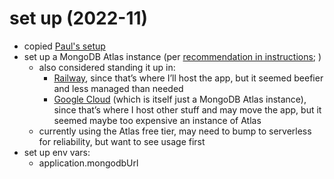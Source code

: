 # set up (2022-11)
- copied [Paul's setup](https://github.com/paulrobertlloyd/paulrobertlloyd-indiekit)
- set up a MongoDB Atlas instance (per [recommendation in instructions](https://getindiekit.com/configuration/#application-mongodburl-url); )
	- also considered standing it up in:
		- [Railway](https://docs.railway.app/databases/mongodb), since that’s where I’ll host the app, but it seemed beefier and less managed than needed
		- [Google Cloud](https://cloud.google.com/mongodb) (which is itself just a MongoDB Atlas instance), since that’s where I host other stuff and may move the app, but it seemed maybe too expensive an instance of Atlas
	- currently using the Atlas free tier, may need to bump to serverless for reliability, but want to see usage first
- set up env vars:
	- application.mongodbUrl